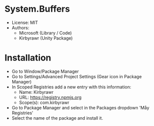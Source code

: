 # System.Buffers
- License: MIT
- Authors:
  - Microsoft (Library / Code)
  - Kirbyrawr (Unity Package)
  
# Installation
- Go to Window/Package Manager
- Go to Settings/Advanced Project Settings (Gear icon in Package Manager)
- In Scoped Registries add a new entry with this information:
  - Name: Kirbyrawr
  - URL: https://registry.npmjs.org
  - Scope(s): com.kirbyrawr
- Go to Package Manager and select in the Packages dropdown 'Måy Registries'
- Select the name of the package and install it.
